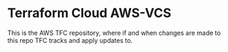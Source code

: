 # Terraform Cloud AWS-VCS
This is the AWS TFC repository, where if and when changes are made to this repo TFC tracks and apply updates to. 
